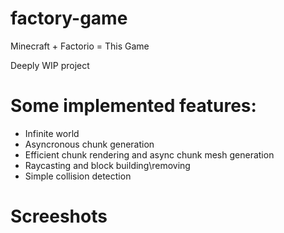 # factory-game
Minecraft + Factorio = This Game

Deeply WIP project

# Some implemented features:
* Infinite world
* Asyncronous chunk generation
* Efficient chunk rendering and async chunk mesh generation
* Raycasting and block building\removing
* Simple collision detection

# Screeshots
